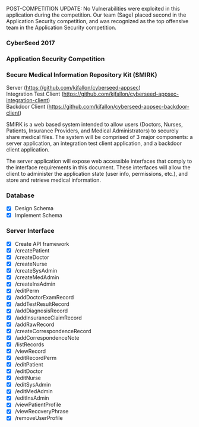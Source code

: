 POST-COMPETITION UPDATE: No Vulnerabilities were exploited in this application during the competition.  Our team (Sage) placed second in the Application Security competition, and was recognized as the top offensive team in the Application Security competition.
### CyberSeed 2017
### Application Security Competition
### Secure Medical Information Repository Kit (SMIRK)

Server (https://github.com/kjfallon/cyberseed-appsec)  
Integration Test Client (https://github.com/kjfallon/cyberseed-appsec-integration-client)  
Backdoor Client (https://github.com/kjfallon/cyberseed-appsec-backdoor-client)

SMIRK is a web based system intended to allow users (Doctors, Nurses, Patients, Insurance Providers, and Medical Administrators) to securely share medical files. The system will be comprised of 3 major components: a server application, an integration test client application, and a backdoor client application. 

The server application will expose web accessible interfaces that comply to the interface requirements in this document. These interfaces will allow the client to administer the application state (user info, permissions, etc.), and store and retrieve medical information. 

### Database

- [x] Design Schema
- [x] Implement Schema

### Server Interface

- [x] Create API framework
- [x] /createPatient
- [x] /createDoctor	
- [x] /createNurse	
- [x] /createSysAdmin	
- [x] /createMedAdmin	
- [x] /createInsAdmin	
- [x] /editPerm	
- [x] /addDoctorExamRecord	
- [x] /addTestResultRecord	
- [x] /addDiagnosisRecord	
- [x] /addInsuranceClaimRecord	
- [x] /addRawRecord	
- [x] /createCorrespondenceRecord	
- [x] /addCorrespondenceNote	
- [x] /listRecords	
- [x] /viewRecord	
- [x] /editRecordPerm	
- [x] /editPatient	
- [x] /editDoctor	
- [x] /editNurse	
- [x] /editSysAdmin	
- [x] /editMedAdmin	
- [x] /editInsAdmin	
- [x] /viewPatientProfile
- [x] /viewRecoveryPhrase
- [x] /removeUserProfile
